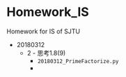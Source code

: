 # Homework_IS
Homework for IS of SJTU


- 20180312
    - 2 - 思考1.8(9)
        - `20180312_PrimeFactorize.py`
        - 